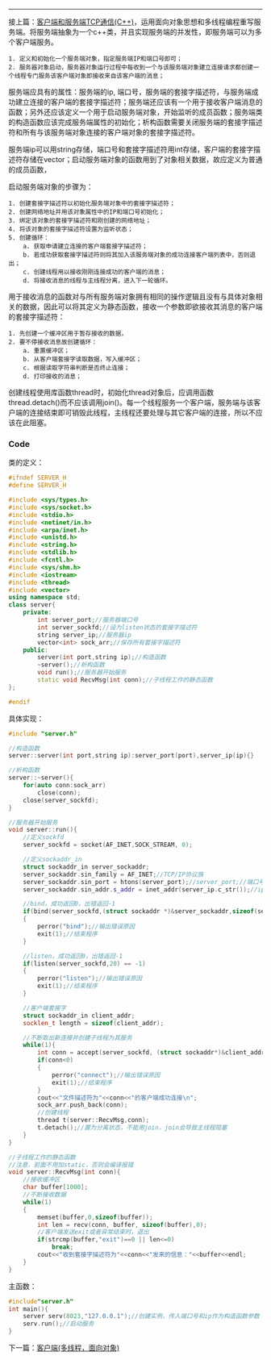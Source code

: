 ---

接上篇：[客户端和服务端TCP通信(C++)](https://errorbeep.github.io/客户端和服务端TCP通信(C++,-socket))，运用面向对象思想和多线程编程重写服务端。将服务端抽象为一个c++类，并且实现服务端的并发性，即服务端可以为多个客户端服务。  

    1. 定义和初始化一个服务端对象，指定服务端IP和端口号即可；
    2. 服务器对象启动，服务器对象运行过程中每收到一个与该服务端对象建立连接请求都创建一个线程专门服务该客户端对象即接收来自该客户端的消息；  

服务端应具有的属性：服务端的ip, 端口号，服务端的套接字描述符，与服务端成功建立连接的客户端的套接字描述符；服务端还应该有一个用于接收客户端消息的函数；另外还应该定义一个用于启动服务端对象，开始监听的成员函数；服务端类的构造函数应该完成服务端属性的初始化；析构函数需要关闭服务端的套接字描述符和所有与该服务端对象连接的客户端对象的套接字描述符。  

服务端ip可以用string存储，端口号和套接字描述符用int存储，客户端的套接字描述符存储在vector<int>；启动服务端对象的函数用到了对象相关数据，故应定义为普通的成员函数，   

启动服务端对象的步骤为：   

    1. 创建套接字描述符以初始化服务端对象中的套接字描述符；
    2. 创建网络地址并用该对象属性中的IP和端口号初始化；
    3. 绑定该对象的套接字描述符和刚创建的网络地址；
    4. 将该对象的套接字描述符设置为监听状态；
    5. 创建循环：
        a. 获取申请建立连接的客户端套接字描述符；
        b. 若成功获取套接字描述符则将其加入该服务端对象的成功连接客户端列表中，否则退出；
        c. 创建线程用以接收刚刚连接成功的客户端的消息；
        d. 将接收消息的线程与主线程分离，进入下一轮循环。

用于接收消息的函数对与所有服务端对象拥有相同的操作逻辑且没有与具体对象相关的数据，因此可以将其定义为静态函数，接收一个参数即欲接收其消息的客户端的套接字描述符：   

    1. 先创建一个缓冲区用于暂存接收的数据，
    2. 要不停接收消息故创建循环：
        a. 重置缓冲区；
        b. 从客户端套接字读取数据，写入缓冲区；
        c. 根据读取字符串判断是否终止连接；
        d. 打印接收的消息；   

创建线程使用库函数thread时，初始化thread对象后，应调用函数thread.detach()而不应该调用join()。每一个线程服务一个客户端，服务端与该客户端的连接结束即可销毁此线程，主线程还要处理与其它客户端的连接，所以不应该在此阻塞。

### Code

类的定义：
```c++
#ifndef SERVER_H
#define SERVER_H

#include <sys/types.h>
#include <sys/socket.h>
#include <stdio.h>
#include <netinet/in.h>
#include <arpa/inet.h>
#include <unistd.h>
#include <string.h>
#include <stdlib.h>
#include <fcntl.h>
#include <sys/shm.h>
#include <iostream>
#include <thread>
#include <vector>
using namespace std;
class server{
    private:
        int server_port;//服务器端口号
        int server_sockfd;//设为listen状态的套接字描述符
        string server_ip;//服务器ip
        vector<int> sock_arr;//保存所有套接字描述符
    public:
        server(int port,string ip);//构造函数
        ~server();//析构函数
        void run();//服务器开始服务
        static void RecvMsg(int conn);//子线程工作的静态函数
};

#endif
```

具体实现：
```c++
#include "server.h"

//构造函数
server::server(int port,string ip):server_port(port),server_ip(ip){}

//析构函数
server::~server(){
    for(auto conn:sock_arr)
        close(conn);
    close(server_sockfd);
}

//服务器开始服务
void server::run(){
    //定义sockfd
    server_sockfd = socket(AF_INET,SOCK_STREAM, 0);

    //定义sockaddr_in
    struct sockaddr_in server_sockaddr;
    server_sockaddr.sin_family = AF_INET;//TCP/IP协议族
    server_sockaddr.sin_port = htons(server_port);//server_port;//端口号
    server_sockaddr.sin_addr.s_addr = inet_addr(server_ip.c_str());//ip地址，127.0.0.1是环回地址，相当于本机ip

    //bind，成功返回0，出错返回-1
    if(bind(server_sockfd,(struct sockaddr *)&server_sockaddr,sizeof(server_sockaddr))==-1)
    {
        perror("bind");//输出错误原因
        exit(1);//结束程序
    }

    //listen，成功返回0，出错返回-1
    if(listen(server_sockfd,20) == -1)
    {
        perror("listen");//输出错误原因
        exit(1);//结束程序
    }

    //客户端套接字
    struct sockaddr_in client_addr;
    socklen_t length = sizeof(client_addr);

    //不断取出新连接并创建子线程为其服务
    while(1){
        int conn = accept(server_sockfd, (struct sockaddr*)&client_addr, &length);
        if(conn<0)
        {
            perror("connect");//输出错误原因
            exit(1);//结束程序
        }
        cout<<"文件描述符为"<<conn<<"的客户端成功连接\n";
        sock_arr.push_back(conn);
        //创建线程
        thread t(server::RecvMsg,conn);
        t.detach();//置为分离状态，不能用join，join会导致主线程阻塞
    }
}

//子线程工作的静态函数
//注意，前面不用加static，否则会编译报错
void server::RecvMsg(int conn){
    //接收缓冲区
    char buffer[1000];
    //不断接收数据
    while(1)
    {
        memset(buffer,0,sizeof(buffer));
        int len = recv(conn, buffer, sizeof(buffer),0);
        //客户端发送exit或者异常结束时，退出
        if(strcmp(buffer,"exit")==0 || len<=0)
            break;
        cout<<"收到套接字描述符为"<<conn<<"发来的信息："<<buffer<<endl;
    }
}
```

主函数：
```c++
#include"server.h"
int main(){
    server serv(8023,"127.0.0.1");//创建实例，传入端口号和ip作为构造函数参数
    serv.run();//启动服务
}
```

下一篇：[客户端(多线程，面向对象)](https://errorbeep.github.io/客户端(多线程-面向对象))
